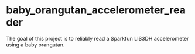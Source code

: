 # baby_orangutan_accelerometer_reader

The goal of this project is to reliably read a Sparkfun LIS3DH accelerometer using a baby orangutan.
